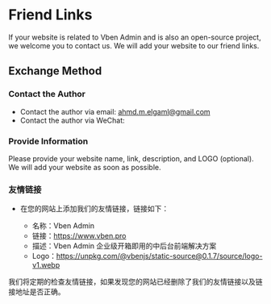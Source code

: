 # Friend Links

If your website is related to Vben Admin and is also an open-source project, we welcome you to contact us. We will add your website to our friend links.

## Exchange Method

### Contact the Author

- Contact the author via email: [ahmd.m.elgaml@gmail.com](mailto:ahmd.m.elgaml@gmail.com)
- Contact the author via WeChat:

### Provide Information

Please provide your website name, link, description, and LOGO (optional). We will add your website as soon as possible.

### 友情链接

- 在您的网站上添加我们的友情链接，链接如下：

  - 名称：Vben Admin
  - 链接：https://www.vben.pro
  - 描述：Vben Admin 企业级开箱即用的中后台前端解决方案
  - Logo：https://unpkg.com/@vbenjs/static-source@0.1.7/source/logo-v1.webp

我们将定期的检查友情链接，如果发现您的网站已经删除了我们的友情链接以及链接地址是否正确。

